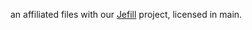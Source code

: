 an affiliated files with our <a href="https://github.com/bahasalien/Jefill">Jefill</a> project, licensed in main.
